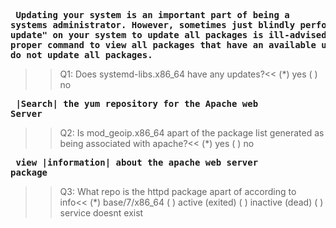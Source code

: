 **<pre> Updating your system is an important part of being a systems administrator. However, sometimes just blindly performing a "yum update" on your system to update all packages is ill-advised. Issue the proper command to view all packages that have an available update, but do not update all packages.</pre>**

>>Q1: Does systemd-libs.x86_64 have any updates?<<
(*) yes
( ) no

**<pre> |Search| the yum repository for the Apache web Server</pre>**
>>Q2: Is mod_geoip.x86_64 apart of the package list generated as being associated with apache?<<
(*) yes
( ) no

**<pre> view |information| about the apache web server package</pre>**
>>Q3: What repo is the httpd package apart of according to info<<
(*) base/7/x86_64
( ) active (exited)
( ) inactive (dead)
( ) service doesnt exist




